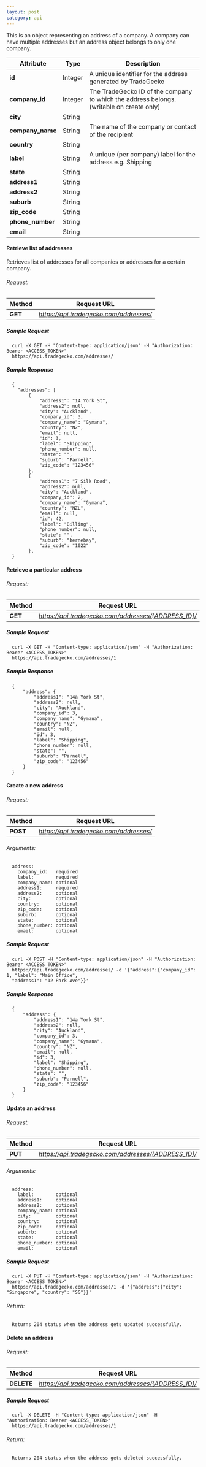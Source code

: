```yaml
---
layout: post
category: api
---
```


  This is an object representing an address of a company. A company can
  have multiple addresses but an address object belongs to only one
  company.

  | Attribute        | Type    | Description                                  
  |------------------|---------|----------------------------------------------
  | **id**           | Integer | A unique identifier for the address generated by TradeGecko          
  | **company_id**   | Integer | The TradeGecko ID of the company to which the address belongs. (writable on create only)   
  | **city**         | String  | 
  | **company_name** | String  | The name of the company or contact of the recipient 
  | **country**      | String  |                                              
  | **label**        | String  | A unique (per company) label for the address e.g. Shipping                                              
  | **state**        | String  |                                              
  | **address1**     | String  |                                              
  | **address2**     | String  |                                              
  | **suburb**       | String  |                                              
  | **zip_code**     | String  |                                              
  | **phone_number** | String  |                                              
  | **email**        | String  |                                             
  
#### Retrieve list of addresses
Retrieves list of addresses for all companies or addresses for a
certain company.

###### Request:
Method     | Request URL   
-----------| ------------- 
**GET**    | *https://api.tradegecko.com/addresses/*

##### Sample Request

      curl -X GET -H "Content-type: application/json" -H "Authorization: Bearer <ACCESS_TOKEN>" 
      https://api.tradegecko.com/addresses/

##### Sample Response

      {
        "addresses": [
            {
                "address1": "14 York St",
                "address2": null,
                "city": "Auckland",
                "company_id": 3,
                "company_name": "Gymana",
                "country": "NZ",
                "email": null,
                "id": 3,
                "label": "Shipping",
                "phone_number": null,
                "state": "",
                "suburb": "Parnell",
                "zip_code": "123456"
            },
            {
                "address1": "7 Silk Road",
                "address2": null,
                "city": "Auckland",
                "company_id": 2,
                "company_name": "Gymana",
                "country": "NZL",
                "email": null,
                "id": 42,
                "label": "Billing",
                "phone_number": null,
                "state": "",
                "suburb": "hernebay",
                "zip_code": "1022"
            },
      }

####   Retrieve a particular address

######     Request:
Method     | Request URL   
-----------| ------------- 
**GET**    | *https://api.tradegecko.com/addresses/{ADDRESS_ID}/*

##### Sample Request

      curl -X GET -H "Content-type: application/json" -H "Authorization: Bearer <ACCESS_TOKEN>" 
      https://api.tradegecko.com/addresses/1

##### Sample Response

      {
          "address": {
              "address1": "14a York St",
              "address2": null,
              "city": "Auckland",
              "company_id": 3,
              "company_name": "Gymana",
              "country": "NZ",
              "email": null,
              "id": 3,
              "label": "Shipping",
              "phone_number": null,
              "state": "",
              "suburb": "Parnell",
              "zip_code": "123456"
          }
      }

####   Create a new address

######     Request:
Method     | Request URL   
-----------| ------------- 
**POST**   | *https://api.tradegecko.com/addresses/*

######     Arguments:
      address:
        company_id:   required
        label:        required
        company_name: optional
        address1:     required      
        address2:     optional
        city:         optional
        country:      optional
        zip_code:     optional
        suburb:       optional
        state:        optional
        phone_number: optional
        email:        optional

##### Sample Request

      curl -X POST -H "Content-type: application/json" -H "Authorization: Bearer <ACCESS_TOKEN>" 
      https://api.tradegecko.com/addresses/ -d '{"address":{"company_id": 1, "label": "Main Office", 
      "address1": "12 Park Ave"}}'

##### Sample Response

      {
          "address": {
              "address1": "14a York St",
              "address2": null,
              "city": "Auckland",
              "company_id": 3,
              "company_name": "Gymana",
              "country": "NZ",
              "email": null,
              "id": 3,
              "label": "Shipping",
              "phone_number": null,
              "state": "",
              "suburb": "Parnell",
              "zip_code": "123456"
          }
      }

####   Update an address

######     Request:
Method     | Request URL   
-----------| ------------- 
**PUT**    | *https://api.tradegecko.com/addresses/{ADDRESS_ID}/*

###### Arguments:
      address:
        label:        optional
        address1:     optional      
        address2:     optional
        company_name: optional
        city:         optional
        country:      optional
        zip_code:     optional
        suburb:       optional
        state:        optional
        phone_number: optional
        email:        optional

##### Sample Request

      curl -X PUT -H "Content-type: application/json" -H "Authorization: Bearer <ACCESS_TOKEN>" 
      https://api.tradegecko.com/addresses/1 -d '{"address":{"city": "Singapore", "country": "SG"}}'

###### Return:
      Returns 204 status when the address gets updated successfully. 

####   Delete an address  

######     Request:

Method     | Request URL   
-----------| ------------- 
**DELETE** | *https://api.tradegecko.com/addresses/{ADDRESS_ID}/*

##### Sample Request

      curl -X DELETE -H "Content-type: application/json" -H "Authorization: Bearer <ACCESS_TOKEN>" 
      https://api.tradegecko.com/addresses/1

###### Return:
      Returns 204 status when the address gets deleted successfully. 
